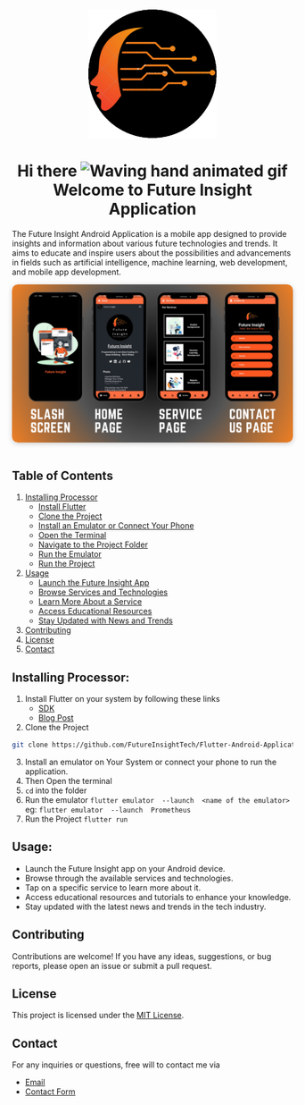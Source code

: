 <br>
<p align="center">
    <a herf="https://future-insight.blog/">
    <img src="/assets/images/futureinsightlogo.png" alt="Future Insight"  width="230px" height="230px">
    </a>
  <br>
</p>

<h1 align="center">
    Hi there
    <img src="https://raw.githubusercontent.com/nixin72/nixin72/master/wave.gif" 
         alt="Waving hand animated gif"
         height="35"
         width="35" />
     Welcome to Future Insight Application
</h1>

The Future Insight Android Application is a mobile app designed to provide insights and information about various future technologies and trends. It aims to educate and inspire users about the possibilities and advancements in fields such as artificial intelligence, machine learning, web development, and mobile app development.

<div style="display: flex; justify-content: center;">
  <div style="justify-content: center; align-items: center; border-radius: 10px; overflow: hidden; box-shadow: 0 2px 10px rgba(0, 0, 0, 0.2);">
    <img src="/screenshorts/Thumbnail.png" alt="Future Insight Preview" style="display: block; max-width: 100%; height: auto; border-radius: 10px;">
  </div>
</div>
<br>

## Table of Contents
1. [Installing Processor](#installing-processor)
   - [Install Flutter](#install-flutter)
   - [Clone the Project](#clone-the-project)
   - [Install an Emulator or Connect Your Phone](#install-an-emulator-or-connect-your-phone)
   - [Open the Terminal](#open-the-terminal)
   - [Navigate to the Project Folder](#navigate-to-the-project-folder)
   - [Run the Emulator](#run-the-emulator)
   - [Run the Project](#run-the-project)
2. [Usage](#usage)
   - [Launch the Future Insight App](#launch-the-future-insight-app)
   - [Browse Services and Technologies](#browse-services-and-technologies)
   - [Learn More About a Service](#learn-more-about-a-service)
   - [Access Educational Resources](#access-educational-resources)
   - [Stay Updated with News and Trends](#stay-updated-with-news-and-trends)
3. [Contributing](#contributing)
4. [License](#license)
5. [Contact](#contact)

## Installing Processor:
1. Install Flutter on your system by following these links
   - [SDK](https://docs.flutter.dev/get-started/install)
   - [Blog Post](https://future-insight.blog/tech-journey/flutter/flutter-begining/)
2. Clone the Project
```bash
git clone https://github.com/FutureInsightTech/Flutter-Android-Application.git
```   
3. Install an emulator on Your System or connect your phone to run the application.
4. Then Open the terminal 
5. `cd` into the folder
6. Run the emulator `flutter emulator  --launch  <name of the emulator>` eg: `flutter emulator  --launch  Prometheus`
7. Run the Project `flutter run`

## Usage:
- Launch the Future Insight app on your Android device.
- Browse through the available services and technologies.
- Tap on a specific service to learn more about it.
- Access educational resources and tutorials to enhance your knowledge.
- Stay updated with the latest news and trends in the tech industry.

## Contributing
Contributions are welcome! If you have any ideas, suggestions, or bug reports, please open an issue or submit a pull request.

## License
This project is licensed under the [MIT License](/LICENSE).

## Contact
For any inquiries or questions, free will to contact me via
- [Email](mailto:99marafay@gmail.com)
- [Contact Form](https://futrre-insight.blog/contact/)
